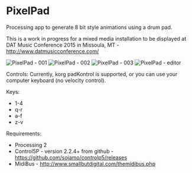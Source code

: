 # PixelPad

Processing app to generate 8 bit style animations using a drum pad.

This is a work in progress for a mixed media installation to be displayed at DAT Music Conference 2015 in Missoula, MT - http://www.datmusicconference.com/

![PixelPad - 001](http://prim8.net/img/PixelPad-001.jpg)
![PixelPad - 002](http://prim8.net/img/PixelPad-002.jpg)
![PixelPad - 003](http://prim8.net/img/PixelPad-003.jpg)
![PixelPad - editor](http://prim8.net/img/PixelPad-edit.jpg)

Controls:
Currently, korg padKontrol is supported, or you can use your computer keyboard (no velocity control).

Keys:
* 1-4
* q-r
* a-f
* z-v

Requirements:

* Processing 2
* Control5P - version 2.2.4+ from github - https://github.com/sojamo/controlp5/releases
* MidiBus - http://www.smallbutdigital.com/themidibus.php
